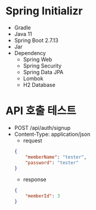 # Spring Initializr
- Gradle
- Java 11
- Spring Boot 2.7.13
- Jar
- Dependency
  - Spring Web
  - Spring Security
  - Spring Data JPA
  - Lombok
  - H2 Database

# API 호출 테스트 
- POST /api/auth/signup
- Content-Type: application/json
  - request
  ```json
  {
      "memberName": "tester",
      "password": "tester"
  }
  ```
  - response
  ```json
  {
      "memberId": 3
  }
  ```
